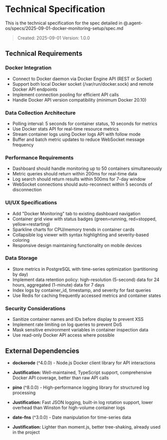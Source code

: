 # Technical Specification

This is the technical specification for the spec detailed in @.agent-os/specs/2025-09-01-docker-monitoring-setup/spec.md

> Created: 2025-09-01
> Version: 1.0.0

## Technical Requirements

### Docker Integration
- Connect to Docker daemon via Docker Engine API (REST or Socket)
- Support both local Docker socket (/var/run/docker.sock) and remote Docker API endpoints
- Implement connection pooling for efficient API calls
- Handle Docker API version compatibility (minimum Docker 20.10)

### Data Collection Architecture
- Polling interval: 5 seconds for container status, 10 seconds for metrics
- Use Docker stats API for real-time resource metrics
- Stream container logs using Docker logs API with follow mode
- Buffer and batch metric updates to reduce WebSocket message frequency

### Performance Requirements
- Dashboard should handle monitoring up to 50 containers simultaneously
- Metric queries should return within 200ms for real-time data
- Log search should return results within 500ms for 7-day window
- WebSocket connections should auto-reconnect within 5 seconds of disconnection

### UI/UX Specifications
- Add "Docker Monitoring" tab to existing dashboard navigation
- Container grid view with status badges (green=running, red=stopped, yellow=restarting)
- Sparkline charts for CPU/memory trends in container cards
- Collapsible log viewer with syntax highlighting and severity-based coloring
- Responsive design maintaining functionality on mobile devices

### Data Storage
- Store metrics in PostgreSQL with time-series optimization (partitioning by day)
- Implement data retention policy: high-resolution (5-second) data for 24 hours, aggregated (1-minute) data for 7 days
- Index logs by container_id, timestamp, and severity for fast queries
- Use Redis for caching frequently accessed metrics and container states

### Security Considerations
- Sanitize container names and IDs before display to prevent XSS
- Implement rate limiting on log queries to prevent DoS
- Mask sensitive environment variables in container inspection data
- Use read-only Docker API access where possible

## External Dependencies

- **dockerode** (^4.0.0) - Node.js Docker client library for API interactions
- **Justification:** Well-maintained, TypeScript support, comprehensive Docker API coverage, better than raw API calls

- **pino** (^8.0.0) - High-performance logging library for structured log processing
- **Justification:** Fast JSON logging, built-in log rotation support, lower overhead than Winston for high-volume container logs

- **date-fns** (^3.0.0) - Date manipulation for time-series data
- **Justification:** Lighter than moment.js, better tree-shaking, already used in the project